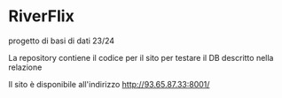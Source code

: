 # RiverFlix
progetto di basi di dati 23/24

La repository contiene il codice per il sito per testare il DB descritto nella relazione

Il sito è disponibile all'indirizzo http://93.65.87.33:8001/
